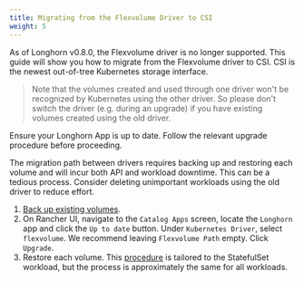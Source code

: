 ```yaml
---
title: Migrating from the Flexvolume Driver to CSI
weight: 5
---
```


As of Longhorn v0.8.0, the Flexvolume driver is no longer supported. This guide will show you how to migrate from the Flexvolume driver to CSI. CSI is the newest out-of-tree Kubernetes storage interface.

> Note that the volumes created and used through one driver won't be recognized by Kubernetes using the other driver. So please don't switch the driver (e.g. during an upgrade) if you have existing volumes created using the old driver.

Ensure your Longhorn App is up to date. Follow the relevant upgrade procedure before proceeding.

The migration path between drivers requires backing up and restoring each volume and will incur both API and workload downtime. This can be a tedious process. Consider deleting unimportant workloads using the old driver to reduce effort.

1. [Back up existing volumes](../../snapshots-and-backups/backup-and-restore/create-a-backup).
2. On Rancher UI, navigate to the `Catalog Apps` screen, locate the `Longhorn` app and click the `Up to date` button. Under `Kubernetes Driver`, select
`flexvolume`. We recommend leaving `Flexvolume Path` empty. Click `Upgrade`.
3. Restore each volume. This [procedure](../../snapshots-and-backups/backup-and-restore/restore-statefulset) is tailored to the StatefulSet workload, but the process is approximately the same for all workloads.